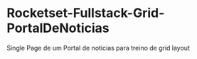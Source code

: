 # Rocketset-Fullstack-Grid-PortalDeNoticias
Single Page de um Portal de notícias para treino de grid layout
